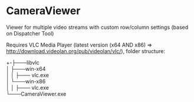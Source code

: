# CameraViewer
Viewer for multiple video streams with custom row/column settings (based on Dispatcher Tool)

Requires VLC Media Player (latest version (x64 AND x86) => http://download.videolan.org/pub/videolan/vlc/), folder structure:

+-├───libvlc  
│   ├───win-x64  
│   │   ├─── vlc.exe  
│   └───win-x86  
│   │   ├─── vlc.exe  
└───CameraViewer.exe  
    
